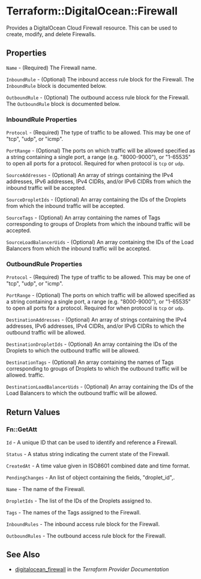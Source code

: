# Terraform::DigitalOcean::Firewall

Provides a DigitalOcean Cloud Firewall resource. This can be used to create,
modify, and delete Firewalls.

## Properties

`Name` - (Required) The Firewall name.

`InboundRule` - (Optional) The inbound access rule block for the Firewall. The `InboundRule` block is documented below.

`OutboundRule` - (Optional) The outbound access rule block for the Firewall. The `OutboundRule` block is documented below.

### InboundRule Properties

`Protocol` - (Required) The type of traffic to be allowed. This may be one of "tcp", "udp", or "icmp".

`PortRange` - (Optional) The ports on which traffic will be allowed specified as a string containing a single port, a range (e.g. "8000-9000"), or "1-65535" to open all ports for a protocol. Required for when protocol is `tcp` or `udp`.

`SourceAddresses` - (Optional) An array of strings containing the IPv4 addresses, IPv6 addresses, IPv4 CIDRs, and/or IPv6 CIDRs from which the inbound traffic will be accepted.

`SourceDropletIds` - (Optional) An array containing the IDs of the Droplets from which the inbound traffic will be accepted.

`SourceTags` - (Optional) An array containing the names of Tags corresponding to groups of Droplets from which the inbound traffic will be accepted.

`SourceLoadBalancerUids` - (Optional) An array containing the IDs of the Load Balancers from which the inbound traffic will be accepted.

### OutboundRule Properties

`Protocol` - (Required) The type of traffic to be allowed. This may be one of "tcp", "udp", or "icmp".

`PortRange` - (Optional) The ports on which traffic will be allowed specified as a string containing a single port, a range (e.g. "8000-9000"), or "1-65535" to open all ports for a protocol. Required for when protocol is `tcp` or `udp`.

`DestinationAddresses` - (Optional) An array of strings containing the IPv4 addresses, IPv6 addresses, IPv4 CIDRs, and/or IPv6 CIDRs to which the outbound traffic will be allowed.

`DestinationDropletIds` - (Optional) An array containing the IDs of the Droplets to which the outbound traffic will be allowed.

`DestinationTags` - (Optional) An array containing the names of Tags corresponding to groups of Droplets to which the outbound traffic will be allowed. traffic.

`DestinationLoadBalancerUids` - (Optional) An array containing the IDs of the Load Balancers to which the outbound traffic will be allowed.


## Return Values

### Fn::GetAtt

`Id` - A unique ID that can be used to identify and reference a Firewall.

`Status` - A status string indicating the current state of the Firewall.

`CreatedAt` - A time value given in ISO8601 combined date and time format.

`PendingChanges` - An list of object containing the fields, "droplet_id",.

`Name` - The name of the Firewall.

`DropletIds` - The list of the IDs of the Droplets assigned to.

`Tags` - The names of the Tags assigned to the Firewall.

`InboundRules` - The inbound access rule block for the Firewall.

`OutboundRules` - The outbound access rule block for the Firewall.

## See Also

* [digitalocean_firewall](https://www.terraform.io/docs/providers/digitalocean/r/firewall.html) in the _Terraform Provider Documentation_